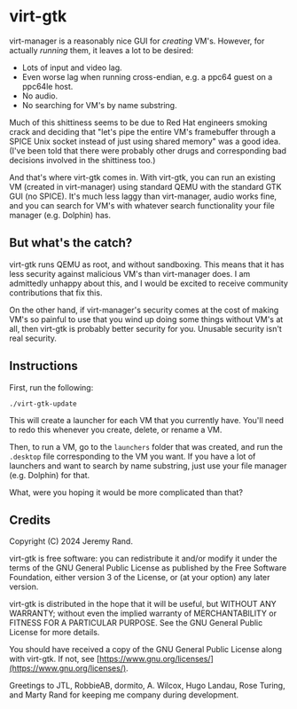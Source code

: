 # virt-gtk

virt-manager is a reasonably nice GUI for *creating* VM's. However, for actually *running* them, it leaves a lot to be desired:

* Lots of input and video lag.
* Even worse lag when running cross-endian, e.g. a ppc64 guest on a ppc64le host.
* No audio.
* No searching for VM's by name substring.

Much of this shittiness seems to be due to Red Hat engineers smoking crack and deciding that "let's pipe the entire VM's framebuffer through a SPICE Unix socket instead of just using shared memory" was a good idea. (I've been told that there were probably other drugs and corresponding bad decisions involved in the shittiness too.)

And that's where virt-gtk comes in. With virt-gtk, you can run an existing VM (created in virt-manager) using standard QEMU with the standard GTK GUI (no SPICE). It's much less laggy than virt-manager, audio works fine, and you can search for VM's with whatever search functionality your file manager (e.g. Dolphin) has.

## But what's the catch?

virt-gtk runs QEMU as root, and without sandboxing. This means that it has less security against malicious VM's than virt-manager does. I am admittedly unhappy about this, and I would be excited to receive community contributions that fix this.

On the other hand, if virt-manager's security comes at the cost of making VM's so painful to use that you wind up doing some things without VM's at all, then virt-gtk is probably better security for you. Unusable security isn't real security.

## Instructions

First, run the following:

```
./virt-gtk-update
```

This will create a launcher for each VM that you currently have. You'll need to redo this whenever you create, delete, or rename a VM.

Then, to run a VM, go to the `launchers` folder that was created, and run the `.desktop` file corresponding to the VM you want. If you have a lot of launchers and want to search by name substring, just use your file manager (e.g. Dolphin) for that.

What, were you hoping it would be more complicated than that?

## Credits

Copyright (C) 2024 Jeremy Rand.

virt-gtk is free software: you can redistribute it and/or modify
it under the terms of the GNU General Public License as published by
the Free Software Foundation, either version 3 of the License, or
(at your option) any later version.

virt-gtk is distributed in the hope that it will be useful,
but WITHOUT ANY WARRANTY; without even the implied warranty of
MERCHANTABILITY or FITNESS FOR A PARTICULAR PURPOSE.  See the
GNU General Public License for more details.

You should have received a copy of the GNU General Public License
along with virt-gtk.  If not, see [https://www.gnu.org/licenses/](https://www.gnu.org/licenses/).

Greetings to JTL, RobbieAB, dormito, A. Wilcox, Hugo Landau, Rose Turing, and Marty Rand for keeping me company during development.

